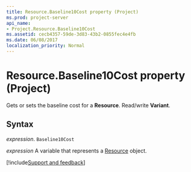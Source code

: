 ```yaml
---
title: Resource.Baseline10Cost property (Project)
ms.prod: project-server
api_name:
- Project.Resource.Baseline10Cost
ms.assetid: cecb4357-59de-3d83-43b2-0855fec4e4fb
ms.date: 06/08/2017
localization_priority: Normal
---
```



# Resource.Baseline10Cost property (Project)

Gets or sets the baseline cost for a  **Resource**. Read/write **Variant**.


## Syntax

_expression_. `Baseline10Cost`

_expression_ A variable that represents a [Resource](./Project.Resource.md) object.

[!include[Support and feedback](~/includes/feedback-boilerplate.md)]